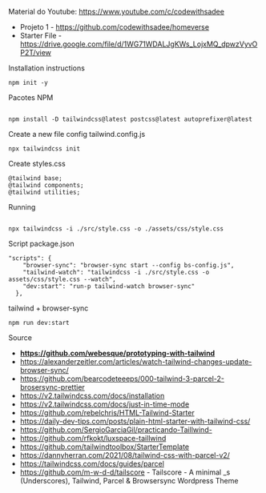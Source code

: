 Material do Youtube: https://www.youtube.com/c/codewithsadee

- Projeto 1 - https://github.com/codewithsadee/homeverse
- Starter File - https://drive.google.com/file/d/1WG71WDALJgKWs_LojxMQ_dpwzVyvOP2T/view

Installation instructions

```
npm init -y

```

Pacotes NPM

```

npm install -D tailwindcss@latest postcss@latest autoprefixer@latest
```

Create a new file config tailwind.config.js

```
npx tailwindcss init

```

Create styles.css

```
@tailwind base;
@tailwind components;
@tailwind utilities;

```

Running

```

npx tailwindcss -i ./src/style.css -o ./assets/css/style.css

```

Script package.json

```
"scripts": {
    "browser-sync": "browser-sync start --config bs-config.js",
    "tailwind-watch": "tailwindcss -i ./src/style.css -o assets/css/style.css --watch",
    "dev:start": "run-p tailwind-watch browser-sync"
  },

```

tailwind + browser-sync

```
npm run dev:start
```

Source

- **https://github.com/webesque/prototyping-with-tailwind**
- https://alexanderzeitler.com/articles/watch-tailwind-changes-update-browser-sync/
- https://github.com/bearcodeteeeps/000-tailwind-3-parcel-2-brosersync-prettier
- https://v2.tailwindcss.com/docs/installation
- https://v2.tailwindcss.com/docs/just-in-time-mode
- https://github.com/rebelchris/HTML-Tailwind-Starter
- https://daily-dev-tips.com/posts/plain-html-starter-with-tailwind-css/
- https://github.com/SergioGarciaGil/practicando-Taillwind-
- https://github.com/rfkokt/luxspace-taillwind
- https://github.com/tailwindtoolbox/StarterTemplate
- https://dannyherran.com/2021/08/tailwind-css-with-parcel-v2/
- https://tailwindcss.com/docs/guides/parcel
- https://github.com/m-w-d-d/tailscore - Tailscore - A minimal \_s (Underscores), Tailwind, Parcel & Browsersync Wordpress Theme
